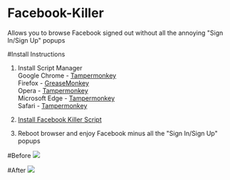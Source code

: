 # Facebook-Killer
Allows you to browse Facebook signed out without all the annoying "Sign In/Sign Up" popups

#Install Instructions
1. Install Script Manager<br>
Google Chrome - [Tampermonkey](https://chrome.google.com/webstore/detail/tampermonkey/dhdgffkkebhmkfjojejmpbldmpobfkfo)<br>
Firefox - [GreaseMonkey](https://addons.mozilla.org/firefox/addon/greasemonkey/)<br>
Opera - [Tampermonkey](https://addons.opera.com/extensions/details/tampermonkey-beta/)<br>
Microsoft Edge - [Tampermonkey](https://www.microsoft.com/store/p/tampermonkey/9nblggh5162s)<br>
Safari - [Tampermonkey](https://safari.tampermonkey.net/tampermonkey.safariextz)<br>

2. [Install Facebook Killer Script](http://raw.githubusercontent.com/CometCoder/facebook-killer/master/FacebookKiller.user.js)
3. Reboot browser and enjoy Facebook minus all the "Sign In/Sign Up" popups

#Before
<img src="https://dl.dropboxusercontent.com/s/j1gf46aay5x4adb/before.PNG?dl=1">
<br>

#After
<img src="https://dl.dropboxusercontent.com/s/fxjzchebz7dyvl8/after.PNG?dl=1">
